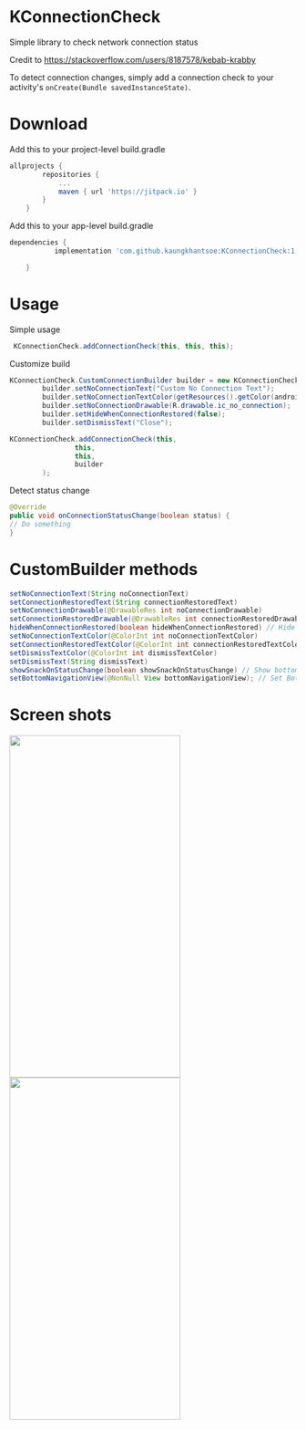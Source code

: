 # KConnectionCheck
Simple library to check network connection status

Credit to https://stackoverflow.com/users/8187578/kebab-krabby

To detect connection changes, simply add a connection check to your activity's ```onCreate(Bundle savedInstanceState)```. 

# Download
Add this to your project-level build.gradle
```gradle
allprojects {
		repositories {
			...
			maven { url 'https://jitpack.io' }
		}
	}
```

Add this to your app-level build.gradle
```gradle
dependencies {
	       implementation 'com.github.kaungkhantsoe:KConnectionCheck:1.0.0'

	}
```

# Usage
Simple usage
``` java
 KConnectionCheck.addConnectionCheck(this, this, this);
```

Customize build
```java
KConnectionCheck.CustomConnectionBuilder builder = new KConnectionCheck.CustomConnectionBuilder();
        builder.setNoConnectionText("Custom No Connection Text");
        builder.setNoConnectionTextColor(getResources().getColor(android.R.color.holo_red_dark));
        builder.setNoConnectionDrawable(R.drawable.ic_no_connection);
        builder.setHideWhenConnectionRestored(false);
        builder.setDismissText("Close");

KConnectionCheck.addConnectionCheck(this,
                this,
                this,
                builder
        );
```

Detect status change
```java
@Override
public void onConnectionStatusChange(boolean status) {
// Do something
}
 ```


# CustomBuilder methods
```java
setNoConnectionText(String noConnectionText)
setConnectionRestoredText(String connectionRestoredText)
setNoConnectionDrawable(@DrawableRes int noConnectionDrawable)
setConnectionRestoredDrawable(@DrawableRes int connectionRestoredDrawable)
hideWhenConnectionRestored(boolean hideWhenConnectionRestored) // Hide bottom snackbar on connection restored. Default is true
setNoConnectionTextColor(@ColorInt int noConnectionTextColor)
setConnectionRestoredTextColor(@ColorInt int connectionRestoredTextColor)
setDismissTextColor(@ColorInt int dismissTextColor)
setDismissText(String dismissText)
showSnackOnStatusChange(boolean showSnackOnStatusChange) // Show bottom snackbar on connection change. Default is true
setBottomNavigationView(@NonNull View bottomNavigationView); // Set BottomNavigationView for connection snack.
```

# Screen shots
<img src="https://user-images.githubusercontent.com/32578035/94215894-e7f80f80-ff03-11ea-85cf-3dfe43fb7cb1.jpg" width="300" height="600">
<img src="https://user-images.githubusercontent.com/32578035/94215895-eaf30000-ff03-11ea-865e-815044edb1fc.jpg" width="300" height="600">
